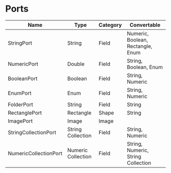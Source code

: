 # Ports

| Name                  | Type               | Category | Convertable                        |
| --------------------- | ------------------ | -------- | ---------------------------------- |
| StringPort            | String             | Field    | Numeric, Boolean, Rectangle, Enum  |
| NumericPort           | Double             | Field    | String, Boolean, Enum              |
| BooleanPort           | Boolean            | Field    | String, Numeric                    |
| EnumPort              | Enum               | Field    | String, Numeric                    |
| FolderPort            | String             | Field    | String                             |
| RectanglePort         | Rectangle          | Shape    | String                             |
| ImagePort             | Image              | Image    |                                    |
| StringCollectionPort  | String Collection  | Field    | String, Numeric                    |
| NumericCollectionPort | Numeric Collection | Field    | String, Numeric, String Collection |
